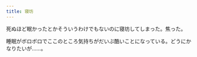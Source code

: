 ```yaml
---
title: 寝坊
---
```


死ぬほど眠かったとかそういうわけでもないのに寝坊してしまった。焦った。

睡眠がボロボロでここのところ気持ちがだいぶ酷いことになっている。どうにかなりたいが……。
